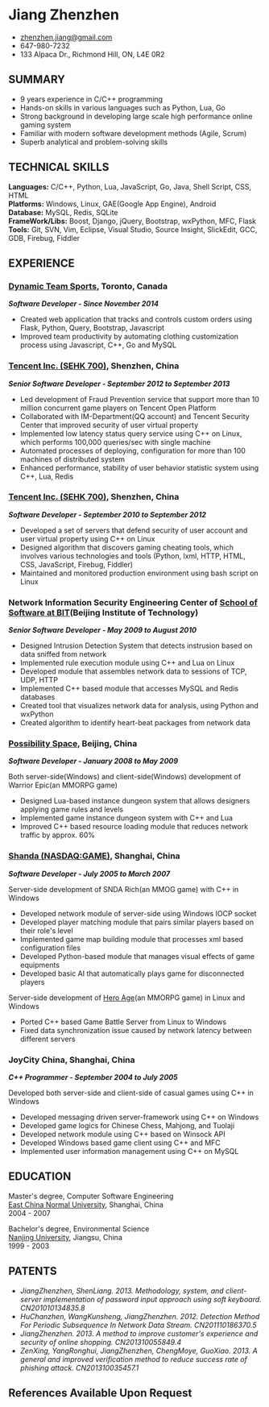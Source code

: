 ---
---
# Jiang Zhenzhen

 * <zhenzhen.jiang@gmail.com>
 * 647-980-7232
 * 133 Alpaca Dr., Richmond Hill, ON, L4E 0R2

## SUMMARY
* 9 years experience in C/C++ programming
* Hands-on skills in various languages such as Python, Lua, Go
* Strong background in developing large scale high performance online gaming system
* Familiar with modern software development methods (Agile, Scrum)
* Superb analytical and problem-solving skills

## TECHNICAL SKILLS

**Languages:**
C/C++, Python, Lua, JavaScript, Go, Java, Shell Script, CSS, HTML  
**Platforms:**
Windows, Linux, GAE(Google App Engine), Android  
**Database:**
MySQL, Redis, SQLite  
**FrameWork/Libs:**
Boost, Django, jQuery, Bootstrap, wxPython, MFC, Flask   
**Tools:**
Git, SVN, Vim, Eclipse, Visual Studio, Source Insight, SlickEdit, GCC, GDB, Firebug, Fiddler 

## EXPERIENCE

### [Dynamic Team Sports](http://dynamicteamsports.com/), Toronto, Canada
_**Software Developer - Since November 2014**_ 

* Created web application that tracks and controls custom orders using Flask, Python, Query, Bootstrap, Javascript
* Improved team productivity by automating clothing customization process using Javascript, C++, Go and MySQL

### [Tencent Inc. (SEHK 700)](http://www.linkedin.com/company/tencent), Shenzhen, China
_**Senior Software Developer - September 2012 to September 2013**_  

* Led development of Fraud Prevention service that support more than 10 million concurrent game players on Tencent Open Platform
* Collaborated with IM-Department(QQ account) and Tencent Security Center that improved security of user virtual property
* Implemented low latency status query service using C++ on Linux, which performs 100,000 queries/sec with single machine
* Automated processes of deploying, configuration for more than 100 machines of distributed system
* Enhanced performance, stability of user behavior statistic system using C++, Lua, Redis

### [Tencent Inc. (SEHK 700)](http://www.linkedin.com/company/tencent), Shenzhen, China
_**Software Developer - September 2010 to September 2012**_  

* Developed a set of servers that defend security of user account and user virtual property using C++ on Linux
* Designed algorithm that discovers gaming cheating tools, which involves various technologies and tools (Python, lxml, HTTP, HTML, CSS, JavaScript, Firebug, Fiddler)
* Maintained and monitored production environment using bash script on Linux

 
### Network Information Security Engineering Center of [School of Software at BIT](http://ss.bit.edu.cn/HomeWeb/Index/English.html)(Beijing Institute of Technology)
_**Senior Software Developer - May 2009 to August 2010**_  

* Designed Intrusion Detection System that detects instrusion based on data sniffed from network
* Implemented rule execution module using C++ and Lua on Linux
* Developed module that assembles network data to sessions of TCP, UDP, HTTP
* Implemented C++ based module that accesses MySQL and Redis databases
* Created tool that visualizes network data for analysis, using Python and wxPython
* Created algorithm to identify heart-beat packages from network data

  
### [Possibility Space](http://www.linkedin.com/company/possibility-space), Beijing, China
_**Software Developer - January 2008 to May 2009**_  

Both server-side(Windows) and client-side(Windows) development of Warrior Epic(an MMORPG game)

* Designed Lua-based instance dungeon system that allows designers applying game rules and levels
* Implemented game instance dungeon system with C++ and Lua
* Improved C++ based resource loading module that reduces network traffic by approx. 60%

### [Shanda (NASDAQ:GAME)](http://www.shandagames.com/us-en/index.html), Shanghai, China
_**Software Developer - July 2005 to March 2007**_

Server-side development of SNDA Rich(an MMOG game) with C++ in Windows

* Developed network module of server-side using Windows IOCP socket
* Developed player matching module that pairs similar players based on their role's level
* Implemented game map building module that processes xml based configuration files
* Developed Python-based module that manages visual effects of game equipments
* Developed basic AI that automatically plays game for disconnected players

Server-side development of [Hero Age](http://xyx.sdo.com/web4/guide/guide.asp)(an MMORPG game) in Linux and Windows

* Ported C++ based Game Battle Server from Linux to Windows
* Fixed data synchronization issue caused by network latency between different servers
 
### JoyCity China, Shanghai, China
_**C++ Programmer - September 2004 to July 2005**_

Developed both server-side and client-side of casual games using C++ in Windows  

* Developed messaging driven server-framework using C++ on Windows
* Developed game logics for Chinese Chess, Mahjong, and Tuolaji
* Developed network module using C++ based on Winsock API
* Developed Windows based game client using C++ and MFC 
* Implemented user information management using C++ on MySQL

## EDUCATION
Master's degree, Computer Software Engineering  
[East China Normal University](http://english.ecnu.edu.cn/), Shanghai, China  
2004 - 2007  

Bachelor's degree, Environmental Science  
[Nanjing University](http://www.nju.edu.cn/html/eng), Jiangsu, China  
1999 - 2003

## PATENTS

* _JiangZhenzhen, ShenLiang. 2013. Methodology, system, and client-server implementation of password input approach using soft keyboard. CN201010134835.8_
* _HuChanzhen, WangKunsheng, JiangZhenzhen. 2012. Detection Method For Periodic Subsequence In Network Data Stream. CN201110186370.5_
* _JiangZhenzhen. 2013. A method to improve customer's experience and security of online shopping. CN201310055849.4_
* _ZenXing, YangRonghui, JiangZhenzhen, ChengMoye, GuoXiao. 2013. A general and improved verification method to reduce success rate of phishing attack. CN201310035457.1_

## References Available Upon Request
